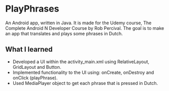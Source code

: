 # PlayPhrases

An Android app, written in Java. It is made for the Udemy course, The Complete Android N Developer Course by Rob Percival. The goal is to make an app that translates and plays some phrases in Dutch.

## What I learned

* Developed a UI within the activity_main.xml using RelativeLayout, GridLayout and Button.
* Implemented functionality to the UI using: onCreate, onDestroy and onClick (playPhrase).
* Used MediaPlayer object to get each phrase that is pressed in Dutch.